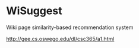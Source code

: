 # WiSuggest
Wiki page similarity-based recommendation system

http://gee.cs.oswego.edu/dl/csc365/a1.html
